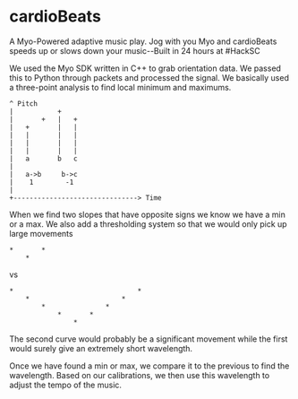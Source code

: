 cardioBeats
=====

A Myo-Powered adaptive music play. Jog with you Myo and cardioBeats speeds up or slows down your music--Built in 24 hours at #HackSC


We used the Myo SDK written in C++ to grab orientation data. We passed this to Python through packets and processed the signal. We basically used a three-point analysis to find local minimum and maximums.


	^ Pitch 
	|			+
	|		+	|	+
	|	+		|	|
	|	|		|	|
	|	|		|	|
	|	|		|	|
	|	a       b   c
	|
	|	a->b     b->c
	|	 1        -1
	|
	+-------------------------------> Time

When we find two slopes that have opposite signs we know we have a min or a max. We also add a thresholding system so that we would only pick up large movements

	*		*
		*	

vs
	
	*								*
		*						*
			*				*
				*		*
					*

The second curve would probably be a significant movement while the first would surely give an extremely short wavelength. 

Once we have found a min or max, we compare it to the previous to find the wavelength. Based on our calibrations, we then use this wavelength to adjust the tempo of the music. 
